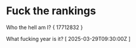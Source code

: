 # Fuck the rankings

Who the hell am I?
{ 17712832 }

What fucking year is it?
[ 2025-03-29T09:30:00Z ]
